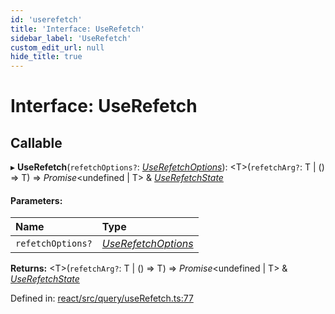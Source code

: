```yaml
---
id: 'userefetch'
title: 'Interface: UseRefetch'
sidebar_label: 'UseRefetch'
custom_edit_url: null
hide_title: true
---
```


# Interface: UseRefetch

## Callable

▸ **UseRefetch**(`refetchOptions?`: [_UseRefetchOptions_](userefetchoptions.md)): <T\>(`refetchArg?`: T \| () => T) => _Promise_<undefined \| T\> & [_UseRefetchState_](userefetchstate.md)

#### Parameters:

| Name              | Type                                        |
| :---------------- | :------------------------------------------ |
| `refetchOptions?` | [_UseRefetchOptions_](userefetchoptions.md) |

**Returns:** <T\>(`refetchArg?`: T \| () => T) => _Promise_<undefined \| T\> & [_UseRefetchState_](userefetchstate.md)

Defined in: [react/src/query/useRefetch.ts:77](https://github.com/PabloSzx/gqless/blob/master/packages/react/src/query/useRefetch.ts#L77)
